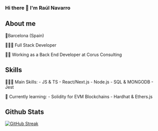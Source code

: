 ### Hi there 👋 I'm Raúl Navarro

## About me
📍Barcelona (Spain)

👨🏽‍💻 Full Stack Developer

👷🏽 Working as a Back End Developer at Corus Consulting

## Skills
👨🏻‍🎓 Main Skills: 
    - JS & TS 
    - React/Next.js
    - Node.js
    - SQL & MONGODB
    - Jest

🌱 Currently learning:
    - Solidity for EVM Blockchains
    - Hardhat & Ethers.js

## Github Stats

[![GitHub Streak](http://github-readme-streak-stats.herokuapp.com?user=r-navarrouribe&theme=dark&background=000000)](https://git.io/streak-stats)
<!--
**r-navarrouribe/r-navarrouribe** is a ✨ _special_ ✨ repository because its `README.md` (this file) appears on your GitHub profile.

Here are some ideas to get you started:

- 🔭 I’m currently working on ...
- 🌱 I’m currently learning ...
- 👯 I’m looking to collaborate on ...
- 🤔 I’m looking for help with ...
- 💬 Ask me about ...
- 📫 How to reach me: ...
- 😄 Pronouns: ...
- ⚡ Fun fact: ...
-->
